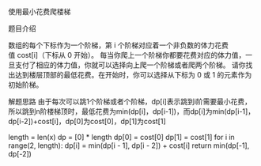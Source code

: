 使用最小花费爬楼梯

题目介绍

数组的每个下标作为一个阶梯，第 i 个阶梯对应着一个非负数的体力花费值 cost[i]（下标从 0 开始）。
每当你爬上一个阶梯你都要花费对应的体力值，一旦支付了相应的体力值，你就可以选择向上爬一个阶梯或者爬两个阶梯。
请你找出达到楼层顶部的最低花费。在开始时，你可以选择从下标为 0 或 1 的元素作为初始阶梯。

解题思路
由于每次可以跳1个阶梯或者个阶梯，dp[i]表示跳到i阶需要最小花费，所以跳到n阶楼梯顶时，最低花费为min(dp[i]，dp[i-1])，而dp[i]为min(dp[i-1]，dp[i-2])+cost[i]，dp[0]为cost[0]，dp[1]为cost[1]

length = len(x)
dp = [0] * length
dp[0] = cost[0]
dp[1] = cost[1]
for i in range(2, length):
	dp[i] = min(dp[i - 1], dp[i - 2]) + cost[i]
return min(dp[-1], dp[-2])
